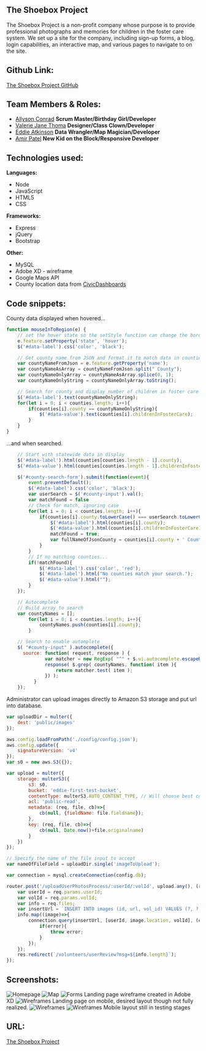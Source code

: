 ## The Shoebox Project
The Shoebox Project is a non-profit company whose purpose is to provide professional photographs and memories for children in the foster care system. We set up a site for the company, including sign-up forms, a blog, login capabilities, an interactive map, and various pages to navigate to on the site.


## Github Link:
[The Shoebox Project GitHub](https://github.com/ValerieThoma/baby-unicorns)

## Team Members & Roles:
* [Allyson Conrad](https://github.com/allysonc1)
**Scrum Master/Birthday Girl/Developer**
* [Valerie Jane Thoma](https://github.com/ValerieThoma)
**Designer/Class Clown/Developer**
* [Eddie Atkinson](https://github.com/eddieatkinson)
**Data Wrangler/Map Magician/Developer**
* [Amir Patel](https://github.com/Amirpatel89)
**New Kid on the Block/Responsive Developer**


## Technologies used:
**Languages:**
* Node
* JavaScript
* HTML5
* CSS

**Frameworks:**
* Express
* jQuery
* Bootstrap

**Other:**
* MySQL
* Adobe XD - wireframe
* Google Maps API
* County location data from [CivicDashboards](http://catalog.civicdashboards.com)

## Code snippets:
County data displayed when hovered...
``` javascript
function mouseInToRegion(e) {
    // set the hover state so the setStyle function can change the border
    e.feature.setProperty('state', 'hover');
    $('#data-label').css('color', 'black');

    // Get county name from JSON and format it to match data in counties array
    var countyNameFromJson = e.feature.getProperty('name');
    var countyNameAsArray = countyNameFromJson.split(" County");
    var countyNameOnlyArray = countyNameAsArray.splice(0, 1);
    var countyNameOnlyString = countyNameOnlyArray.toString();

    // Search for county and display number of children in foster care
    $('#data-label').text(countyNameOnlyString);
    for(let i = 0; i < counties.length; i++){
        if(counties[i].county == countyNameOnlyString){
            $('#data-value').text(counties[i].childrenInFosterCare);
        }
    }
}
```
...and when searched.
``` javascript
    // Start with statewide data in display
    $('#data-label').html(counties[counties.length - 1].county);
    $('#data-value').html(counties[counties.length - 1].childrenInFosterCare);

    $('#county-search-form').submit(function(event){
        event.preventDefault();
        $('#data-label').css('color', 'black');
        var userSearch = $('#county-input').val();
        var matchFound = false
        // Check for match, ignoring case
        for(let i = 0; i < counties.length; i++){
            if(counties[i].county.toLowerCase() === userSearch.toLowerCase()){
                $('#data-label').html(counties[i].county);
                $('#data-value').html(counties[i].childrenInFosterCare);
                matchFound = true;
                var fullNameOfJsonCounty = counties[i].county + ' County, GA';
            }
        }
        // If no matching counties...
        if(!matchFound){
            $('#data-label').css('color', 'red');
            $('#data-label').html("No counties match your search.");
            $('#data-value').html("");
        }
    });

    // Autocomplete
    // Build array to search
    var countyNames = [];
        for(let i = 0; i < counties.length; i++){
            countyNames.push(counties[i].county);
        }

    // Search to enable automplete
    $( "#county-input" ).autocomplete({
      source: function( request, response ) {
              var matcher = new RegExp( "^" + $.ui.autocomplete.escapeRegex(request.term), "i");
              response( $.grep( countyNames, function( item ){
                  return matcher.test( item );
              }) );
          }
    });
```

Administrator can upload images directly to Amazon S3 storage and put url into database.
``` javascript
var uploadDir = multer({
    dest: 'public/images'
});

aws.config.loadFromPath('./config/config.json');
aws.config.update({
    signatureVersion: 'v4'
});
var s0 = new aws.S3({});

var upload = multer({
    storage: multerS3({
        s3: s0,
        bucket: 'eddie-first-test-bucket',
        contentType: multerS3.AUTO_CONTENT_TYPE, // Will choose best contentType
        acl: 'public-read',
        metadata: (req, file, cb)=>{
            cb(null, {fieldName: file.fieldname});
        },
        key: (req, file, cb)=>{
            cb(null, Date.now()+file.originalname)
        }
    })
});

// Specify the name of the file input to accept
var nameOfFileField = uploadDir.single('imageToUpload');

var connection = mysql.createConnection(config.db);

router.post('/uploadUserPhotosProcess/:userId/:volId', upload.any(), (req, res)=>{
    var userId = req.params.userId;
    var volId = req.params.volId;
    var info = req.files;
    var insertUrl = `INSERT INTO images (id, url, vol_id) VALUES (?, ?, ?);`;
    info.map((image)=>{
        connection.query(insertUrl, [userId, image.location, volId], (error, results)=>{
            if(error){
                throw error;
            }
        });
    });
    res.redirect(`/volunteers/userReview?msg=${info.length}`);
});
```
## Screenshots:
![Homepage](public/images/screen-shots/mobile-home.jpg)
![Map](public/images/screen-shots/map.png)
![Forms](public/images/screen-shots/volunteer_form.jpg)
Landing page wireframe created in Adobe XD
![Wireframes](public/images/screen-shots/LandingPageWeb1920.png)
Landing page on mobile, desired layout though not fully realized. 
![Wireframes](public/images/screen-shots/iPhone67.png)
![Wireframes](public/images/screen-shots/landing_page_small.png)
Mobile layout still in testing stages

## URL:
[The Shoebox Project](http://myshoeboxproject.org)